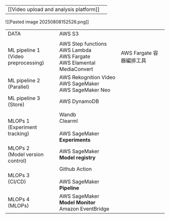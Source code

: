 

|                                        |     |
| -------------------------------------- | --- |
| [[Video upload and analysis platform]] |     |

![[Pasted image 20250808152526.png]]



|                                        |                                                                               |                    |
| -------------------------------------- | ----------------------------------------------------------------------------- | ------------------ |
| DATA                                   | AWS S3                                                                        |                    |
|                                        |                                                                               |                    |
| ML pipeline 1<br>(Video preprocessing) | AWS Step functions<br>AWS Lambda<br>AWS Fargate<br>AWS Elamental MediaConvert | AWS Fargate 容器編排工具 |
| ML pipeline 2<br>(Parallel)            | AWS Rekognition Video<br>AWS SageMaker<br>AWS SageMaker Neo                   |                    |
| ML pipeline 3<br>(Store)<br>           | AWS DynamoDB                                                                  |                    |
|                                        |                                                                               |                    |
| MLOPs 1<br>(Experiment tracking)       | Wandb<br>Clearml<br><br>AWS SageMaker **Experiments**                         |                    |
| MLOPs 2<br>(Model version control)     | AWS SageMaker **Model registry**                                              |                    |
| MLOPs 3<br>(CI/CD)                     | Github Action<br><br>AWS SageMaker **Pipeline**                               |                    |
| MLOPs 4<br>(MLOPs)                     | AWS SageMaker **Model Monitor**<br>Amazon EventBridge                         |                    |
